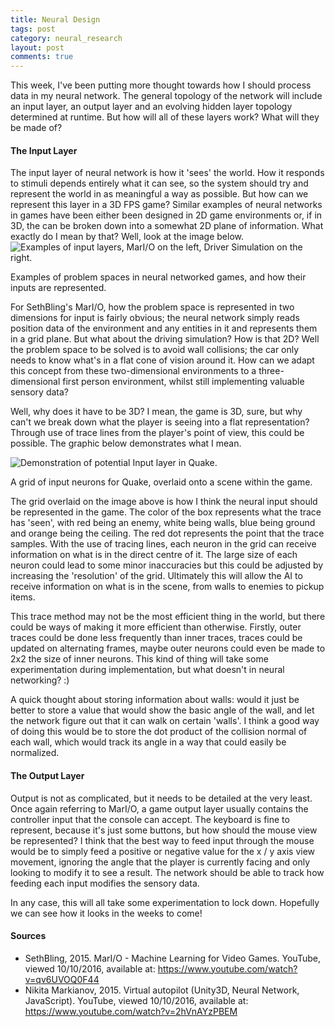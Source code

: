 ```yaml
---
title: Neural Design
tags: post
category: neural_research
layout: post
comments: true
---
```


This week, I've been putting more thought towards how I should process data in my neural network. The general topology of the network will include an input layer, an output layer and an evolving hidden layer topology determined at runtime. But how will all of these layers work? What will they be made of?

<h4>The Input Layer</h4>
The input layer of neural network is how it 'sees' the world. How it responds to stimuli depends entirely what it can see, so the system should try and represent the world in as meaningful a way as possible. But how can we represent this layer in a 3D FPS game? Similar examples of neural networks in games have been either been designed in 2D game environments or, if in 3D, the can be broken down into a somewhat 2D plane of information. What exactly do I mean by that? Well, look at the image below.

<img src="{{site.baseurl}}/images/neural_research/input_layer_example.png" alt="Examples of input layers, MarI/O on the left, Driver Simulation on the right." class="img-responsive post-image"/>
<p class="post-image-caption">Examples of problem spaces in neural networked games, and how their inputs are represented.<sup><a href="#s1"></a><a href="#s2"></a></sup></p>

For SethBling's MarI/O, how the problem space is represented in two dimensions for input is fairly obvious; the neural network simply reads position data of the environment and any entities in it and represents them in a grid plane. But what about the driving simulation? How is that 2D? Well the problem space to be solved is to avoid wall collisions; the car only needs to know what's in a flat cone of vision around it. How can we adapt this concept from these two-dimensional environments to a three-dimensional first person environment, whilst still implementing valuable sensory data?

Well, why does it have to be 3D? I mean, the game is 3D, sure, but why can't we break down what the player is seeing into a flat representation? Through use of trace lines from the player's point of view, this could be possible. The graphic below demonstrates what I mean.

<img src="{{site.baseurl}}/images/neural_research/quake_input_proposal_v1.png" alt="Demonstration of potential Input layer in Quake." class="img-responsive post-image"/>
<p class="post-image-caption">A grid of input neurons for Quake, overlaid onto a scene within the game.</p>

The grid overlaid on the image above is how I think the neural input should be represented in the game. The color of the box represents what the trace has 'seen', with red being an enemy, white being walls, blue being ground and orange being the ceiling. The red dot represents the point that the trace samples. With the use of tracing lines, each neuron in the grid can receive information on what is in the direct centre of it. The large size of each neuron could lead to some minor inaccuracies but this could be adjusted by increasing the 'resolution' of the grid. Ultimately this will allow the AI to receive information on what is in the scene, from walls to enemies to pickup items.

This trace method may not be the most efficient thing in the world, but there could be ways of making it more efficient than otherwise. Firstly, outer traces could be done less frequently than inner traces, traces could be updated on alternating frames, maybe outer neurons could even be made to 2x2 the size of inner neurons. This kind of thing will take some experimentation during implementation, but what doesn't in neural networking? :)

A quick thought about storing information about walls: would it just be better to store a value that would show the basic angle of the wall, and let the network figure out that it can walk on certain 'walls'. I think a good way of doing this would be to store the dot product of the collision normal of each wall, which would track its angle in a way that could easily be normalized. 

<h4>The Output Layer</h4>
Output is not as complicated, but it needs to be detailed at the very least. Once again referring to MarI/O, a game output layer usually contains the controller input that the console can accept. The keyboard is fine to represent, because it's just some buttons, but how should the mouse view be represented? I think that the best way to feed input through the mouse would be to simply feed a positive or negative value for the x / y axis view movement, ignoring the angle that the player is currently facing and only looking to modify it to see a result. The network should be able to track how feeding each input modifies the sensory data.

In any case, this will all take some experimentation to lock down. Hopefully we can see how it looks in the weeks to come!

<h4>Sources</h4>
<ul class="sources">
  <li id="s1">SethBling, 2015. MarI/O - Machine Learning for Video Games. YouTube, viewed 10/10/2016, available at: <a href="https://www.youtube.com/watch?v=qv6UVOQ0F44">https://www.youtube.com/watch?v=qv6UVOQ0F44</a></li>
  <li id="s2">Nikita Markianov, 2015. Virtual autopilot (Unity3D, Neural Network, JavaScript). YouTube, viewed 10/10/2016, available at: <a href="https://www.youtube.com/watch?v=2hVnAYzPBEM">https://www.youtube.com/watch?v=2hVnAYzPBEM</a></li>
</ul>